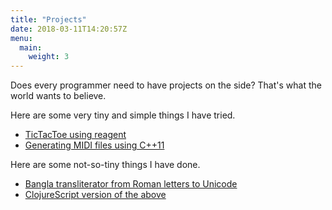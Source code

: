 ```yaml
---
title: "Projects"
date: 2018-03-11T14:20:57Z
menu:
  main:
    weight: 3
---
```


Does every programmer need to have projects on the side? That's what the world wants to believe.

Here are some very tiny and simple things I have tried.

* [TicTacToe using reagent](http://debamitro.github.io/tictactoe-reagent-demo/)
* [Generating MIDI files using C++11](https://github.com/debamitro/generate-midi)

Here are some not-so-tiny things I have done.

* [Bangla transliterator from Roman letters to Unicode](https://github.com/debamitro/generate-bangla-utf8)
* [ClojureScript version of the above](https://github.com/debamitro/generate-bangla-utf8-cljs)